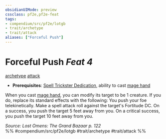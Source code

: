 ```yaml
---
obsidianUIMode: preview
cssclass: pf2e,pf2e-feat
tags:
- compendium/src/pf2e/lotgb
- trait/archetype
- trait/attack
aliases: ["Forceful Push"]
---
```

# Forceful Push  *Feat 4*  
[archetype](../../rules/traits/archetype.md)  [attack](../../rules/traits/attack.md)  

- **Prerequisites**: [Spell Trickster Dedication](spell-trickster-dedication-lotgb.md), ability to cast [mage hand](../spells/mage-hand.md)

When you cast [mage hand](../spells/mage-hand.md), you can modify its target to be 1 creature. If you do, replace its standard effects with the following: You push your foe telekinetically. Make a spell attack roll against the target's Fortitude DC. On a success, you push the target 5 feet away from you. On a critical success, you push the target 10 feet away from you.

*Source: Lost Omens: The Grand Bazaar p. 122*  
%% #compendium/src/pf2e/lotgb #trait/archetype #trait/attack %%